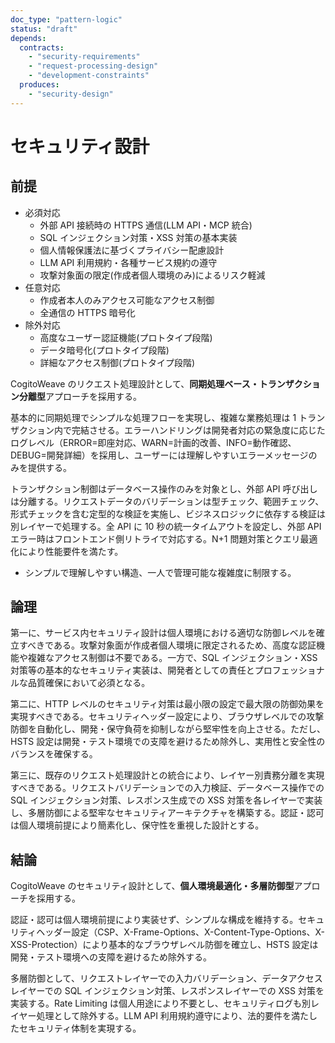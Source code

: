 ```yaml
---
doc_type: "pattern-logic"
status: "draft"
depends:
  contracts:
    - "security-requirements"
    - "request-processing-design"
    - "development-constraints"
  produces:
    - "security-design"
---
```


# セキュリティ設計

## 前提

<!-- PREMISE_BEGIN: security-requirements -->

- 必須対応
  - 外部 API 接続時の HTTPS 通信(LLM API・MCP 統合)
  - SQL インジェクション対策・XSS 対策の基本実装
  - 個人情報保護法に基づくプライバシー配慮設計
  - LLM API 利用規約・各種サービス規約の遵守
  - 攻撃対象面の限定(作成者個人環境のみ)によるリスク軽減
- 任意対応
  - 作成者本人のみアクセス可能なアクセス制御
  - 全通信の HTTPS 暗号化
- 除外対応
  - 高度なユーザー認証機能(プロトタイプ段階)
  - データ暗号化(プロトタイプ段階)
  - 詳細なアクセス制御(プロトタイプ段階)

<!-- PREMISE_END: security-requirements -->

<!-- PREMISE_BEGIN: request-processing-design -->

CogitoWeave のリクエスト処理設計として、**同期処理ベース・トランザクション分離型**アプローチを採用する。

基本的に同期処理でシンプルな処理フローを実現し、複雑な業務処理は 1 トランザクション内で完結させる。エラーハンドリングは開発者対応の緊急度に応じたログレベル（ERROR=即座対応、WARN=計画的改善、INFO=動作確認、DEBUG=開発詳細）を採用し、ユーザーには理解しやすいエラーメッセージのみを提供する。

トランザクション制御はデータベース操作のみを対象とし、外部 API 呼び出しは分離する。リクエストデータのバリデーションは型チェック、範囲チェック、形式チェックを含む定型的な検証を実施し、ビジネスロジックに依存する検証は別レイヤーで処理する。全 API に 10 秒の統一タイムアウトを設定し、外部 API エラー時はフロントエンド側リトライで対応する。N+1 問題対策とクエリ最適化により性能要件を満たす。

<!-- PREMISE_END: request-processing-design -->

<!-- PREMISE_BEGIN: development-constraints -->

- シンプルで理解しやすい構造、一人で管理可能な複雑度に制限する。

<!-- PREMISE_END: development-constraints -->

## 論理

第一に、サービス内セキュリティ設計は個人環境における適切な防御レベルを確立すべきである。攻撃対象面が作成者個人環境に限定されるため、高度な認証機能や複雑なアクセス制御は不要である。一方で、SQL インジェクション・XSS 対策等の基本的なセキュリティ実装は、開発者としての責任とプロフェッショナルな品質確保において必須となる。

第二に、HTTP レベルのセキュリティ対策は最小限の設定で最大限の防御効果を実現すべきである。セキュリティヘッダー設定により、ブラウザレベルでの攻撃防御を自動化し、開発・保守負荷を抑制しながら堅牢性を向上させる。ただし、HSTS 設定は開発・テスト環境での支障を避けるため除外し、実用性と安全性のバランスを確保する。

第三に、既存のリクエスト処理設計との統合により、レイヤー別責務分離を実現すべきである。リクエストバリデーションでの入力検証、データベース操作での SQL インジェクション対策、レスポンス生成での XSS 対策を各レイヤーで実装し、多層防御による堅牢なセキュリティアーキテクチャを構築する。認証・認可は個人環境前提により簡素化し、保守性を重視した設計とする。

## 結論

<!-- GLOBAL_CONCLUSION_BEGIN: security-design -->

CogitoWeave のセキュリティ設計として、**個人環境最適化・多層防御型**アプローチを採用する。

認証・認可は個人環境前提により実装せず、シンプルな構成を維持する。セキュリティヘッダー設定（CSP、X-Frame-Options、X-Content-Type-Options、X-XSS-Protection）により基本的なブラウザレベル防御を確立し、HSTS 設定は開発・テスト環境への支障を避けるため除外する。

多層防御として、リクエストレイヤーでの入力バリデーション、データアクセスレイヤーでの SQL インジェクション対策、レスポンスレイヤーでの XSS 対策を実装する。Rate Limiting は個人用途により不要とし、セキュリティログも別レイヤー処理として除外する。LLM API 利用規約遵守により、法的要件を満たしたセキュリティ体制を実現する。

<!-- GLOBAL_CONCLUSION_END: security-design -->
